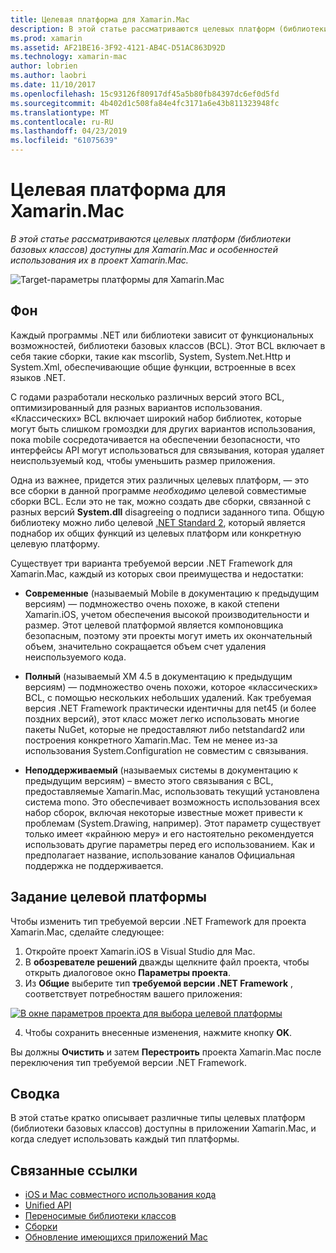 ```yaml
---
title: Целевая платформа для Xamarin.Mac
description: В этой статье рассматриваются целевых платформ (библиотеки базовых классов) доступны для Xamarin.Mac и особенностей использования их в проект Xamarin.Mac.
ms.prod: xamarin
ms.assetid: AF21BE16-3F92-4121-AB4C-D51AC863D92D
ms.technology: xamarin-mac
author: lobrien
ms.author: laobri
ms.date: 11/10/2017
ms.openlocfilehash: 15c93126f80917df45a5b80fb84397dc6ef0d5fd
ms.sourcegitcommit: 4b402d1c508fa84e4fc3171a6e43b811323948fc
ms.translationtype: MT
ms.contentlocale: ru-RU
ms.lasthandoff: 04/23/2019
ms.locfileid: "61075639"
---
```

# <a name="target-framework-for-xamarinmac"></a>Целевая платформа для Xamarin.Mac

_В этой статье рассматриваются целевых платформ (библиотеки базовых классов) доступны для Xamarin.Mac и особенностей использования их в проект Xamarin.Mac._

![Target-параметры платформы для Xamarin.Mac](target-framework-images/select-target.png "Target framework параметры для Xamarin.Mac")

## <a name="background"></a>Фон

Каждый программы .NET или библиотеки зависит от функциональных возможностей, библиотеки базовых классов (BCL). Этот BCL включает в себя такие сборки, такие как mscorlib, System, System.Net.Http и System.Xml, обеспечивающие общие функции, встроенные в всех языков .NET.

С годами разработали несколько различных версий этого BCL, оптимизированный для разных вариантов использования. «Классических» BCL включает широкий набор библиотек, которые могут быть слишком громоздки для других вариантов использования, пока mobile сосредотачивается на обеспечении безопасности, что интерфейсы API могут использоваться для связывания, которая удаляет неиспользуемый код, чтобы уменьшить размер приложения.

Одна из важнее, придется этих различных целевых платформ, — это все сборки в данной программе *необходимо* целевой совместимые сборки BCL. Если это не так, можно создать две сборки, связанной с разных версий **System.dll** disagreeing о подписи заданного типа. Общую библиотеку можно либо целевой [.NET Standard 2](https://blog.xamarin.com/share-code-net-standard-2-0/), который является поднабор их общих функций из целевых платформ или конкретную целевую платформу.

Существует три варианта требуемой версии .NET Framework для Xamarin.Mac, каждый из которых свои преимущества и недостатки:

- **Современные** (называемый Mobile в документацию к предыдущим версиям) — подмножество очень похоже, в какой степени Xamarin.iOS, учетом обеспечения высокой производительности и размер. Этот целевой платформой является компоновщика безопасным, поэтому эти проекты могут иметь их окончательный объем, значительно сокращается объем счет удаления неиспользуемого кода.

- **Полный** (называемый XM 4.5 в документацию к предыдущим версиям) — подмножество очень похожи, которое «классических» BCL, с помощью нескольких небольших удалений. Как требуемая версия .NET Framework практически идентичны для net45 (и более поздних версий), этот класс может легко использовать многие пакеты NuGet, которые не предоставляют либо netstandard2 или построения конкретного Xamarin.Mac. Тем не менее из-за использования System.Configuration не совместим с связывания.

- **Неподдерживаемый** (называемых системы в документацию к предыдущим версиям) – вместо этого связывания с BCL, предоставляемые Xamarin.Mac, использовать текущий установлена система mono. Это обеспечивает возможность использования всех набор сборок, включая некоторые известные может привести к проблемам (System.Drawing, например). Этот параметр существует только имеет «крайнюю меру» и его настоятельно рекомендуется использовать другие параметры перед его использованием. Как и предполагает название, использование каналов Официальная поддержка не поддерживается.

## <a name="setting-the-target-framework"></a>Задание целевой платформы

Чтобы изменить тип требуемой версии .NET Framework для проекта Xamarin.Mac, сделайте следующее:

1. Откройте проект Xamarin.iOS в Visual Studio для Mac.
2. В **обозревателе решений** дважды щелкните файл проекта, чтобы открыть диалоговое окно **Параметры проекта**.
3. Из **Общие** выберите тип **требуемой версии .NET Framework** , соответствует потребностям вашего приложения:

  [![В окне параметров проекта для выбора целевой платформы](target-framework-images/select-target-full.png "в окне параметров проекта для выбора целевой платформы")](target-framework-images/select-target-full-large.png#lightbox)

4. Чтобы сохранить внесенные изменения, нажмите кнопку **OK**.

Вы должны **Очистить** и затем **Перестроить** проекта Xamarin.Mac после переключения тип требуемой версии .NET Framework.

## <a name="summary"></a>Сводка

В этой статье кратко описывает различные типы целевых платформ (библиотеки базовых классов) доступны в приложении Xamarin.Mac, и когда следует использовать каждый тип платформы.


## <a name="related-links"></a>Связанные ссылки

- [iOS и Mac совместного использования кода](~/cross-platform/macios/index.md)
- [Unified API](~/cross-platform/macios/unified/index.md)
- [Переносимые библиотеки классов](~/cross-platform/app-fundamentals/pcl.md)
- [Сборки](~/cross-platform/internals/available-assemblies.md)
- [Обновление имеющихся приложений Mac](~/cross-platform/macios/unified/updating-mac-apps.md)
